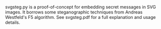 svgsteg.py is a proof-of-concept for embedding secret messages in SVG images. It borrows some steganographic techniques from Andreas Westfeld's F5 algorithm. See svgsteg.pdf for a full explanation and usage details.